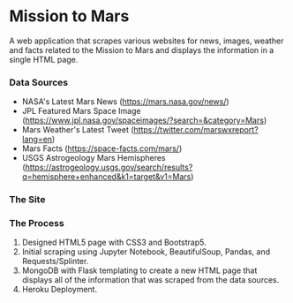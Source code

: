 # Mission to Mars
A web application that scrapes various websites for news, images, weather and facts related to the Mission to Mars and displays the information in a single HTML page.

### Data Sources
* NASA's Latest Mars News (https://mars.nasa.gov/news/)
* JPL Featured Mars Space Image (https://www.jpl.nasa.gov/spaceimages/?search=&category=Mars)
* Mars Weather's Latest Tweet (https://twitter.com/marswxreport?lang=en)
* Mars Facts (https://space-facts.com/mars/)
* USGS Astrogeology Mars Hemispheres (https://astrogeology.usgs.gov/search/results?q=hemisphere+enhanced&k1=target&v1=Mars)

### The Site

### The Process
1. Designed HTML5 page with CSS3 and Bootstrap5.
2. Initial scraping using Jupyter Notebook, BeautifulSoup, Pandas, and Requests/Splinter.
3. MongoDB with Flask templating to create a new HTML page that displays all of the information that was scraped from the data sources.
4. Heroku Deployment.
